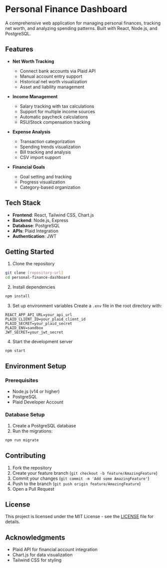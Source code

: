# Personal Finance Dashboard

A comprehensive web application for managing personal finances, tracking net worth, and analyzing spending patterns. Built with React, Node.js, and PostgreSQL.

## Features

- **Net Worth Tracking**
  - Connect bank accounts via Plaid API
  - Manual account entry support
  - Historical net worth visualization
  - Asset and liability management

- **Income Management**
  - Salary tracking with tax calculations
  - Support for multiple income sources
  - Automatic paycheck calculations
  - RSU/Stock compensation tracking

- **Expense Analysis**
  - Transaction categorization
  - Spending trends visualization
  - Bill tracking and analysis
  - CSV import support

- **Financial Goals**
  - Goal setting and tracking
  - Progress visualization
  - Category-based organization

## Tech Stack

- **Frontend**: React, Tailwind CSS, Chart.js
- **Backend**: Node.js, Express
- **Database**: PostgreSQL
- **APIs**: Plaid Integration
- **Authentication**: JWT

## Getting Started

1. Clone the repository
```bash
git clone [repository-url]
cd personal-finance-dashboard
```

2. Install dependencies
```bash
npm install
```

3. Set up environment variables
Create a `.env` file in the root directory with:
```
REACT_APP_API_URL=your_api_url
PLAID_CLIENT_ID=your_plaid_client_id
PLAID_SECRET=your_plaid_secret
PLAID_ENV=sandbox
JWT_SECRET=your_jwt_secret
```

4. Start the development server
```bash
npm start
```

## Environment Setup

### Prerequisites
- Node.js (v14 or higher)
- PostgreSQL
- Plaid Developer Account

### Database Setup
1. Create a PostgreSQL database
2. Run the migrations:
```bash
npm run migrate
```

## Contributing

1. Fork the repository
2. Create your feature branch (`git checkout -b feature/AmazingFeature`)
3. Commit your changes (`git commit -m 'Add some AmazingFeature'`)
4. Push to the branch (`git push origin feature/AmazingFeature`)
5. Open a Pull Request

## License

This project is licensed under the MIT License - see the [LICENSE](LICENSE) file for details.

## Acknowledgments

- Plaid API for financial account integration
- Chart.js for data visualization
- Tailwind CSS for styling

